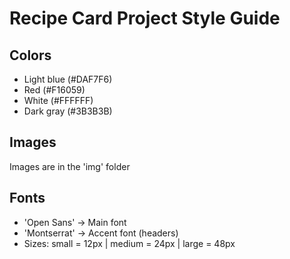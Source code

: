 # Recipe Card Project Style Guide

## Colors
- Light blue (#DAF7F6)
- Red (#F16059)
- White (#FFFFFF)
- Dark gray (#3B3B3B) 


## Images
Images are in the 'img' folder

## Fonts
- 'Open Sans' -> Main font
- 'Montserrat' -> Accent font (headers)
- Sizes: small = 12px | medium = 24px | large = 48px
